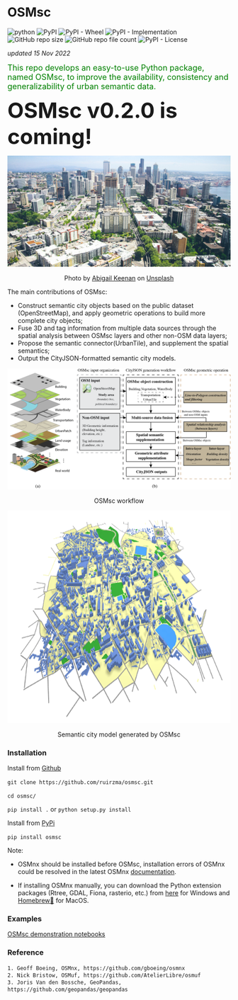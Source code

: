 OSMsc 
====
![python](https://img.shields.io/badge/python-3.7%20%7C%203.8%20%7C%203.9-blue?style=plastic)
![PyPI](https://img.shields.io/pypi/v/osmsc?style=plastic)
![PyPI - Wheel](https://img.shields.io/pypi/wheel/osmsc?style=plastic)
![PyPI - Implementation](https://img.shields.io/pypi/implementation/osmsc?style=plastic)
![GitHub repo size](https://img.shields.io/github/repo-size/ruirzma/osmsc?style=plastic)
![GitHub repo file count](https://img.shields.io/github/directory-file-count/ruirzma/osmsc?style=plastic)
![PyPI - License](https://img.shields.io/pypi/l/osmsc?style=plastic)


*updated 15 Nov 2022*

<font color=green size=4> This repo develops an easy-to-use Python package, named OSMsc, to improve the availability, consistency and generalizability of urban semantic data.</font>

<font size=10> **OSMsc v0.2.0 is coming!** </font>



![](abigail-keenan-RaVcslj475Y-unsplash.jpg)

<p align = "center"> 
Photo by <a href="https://unsplash.com/@akeenster?utm_source=unsplash&utm_medium=referral&utm_content=creditCopyText">Abigail  Keenan</a> on <a href="https://unsplash.com/?utm_source=unsplash&utm_medium=referral&utm_content=creditCopyText">Unsplash</a>
</p>


The main contributions of OSMsc:
* Construct semantic city objects based on the public dataset (OpenStreetMap), and apply geometric operations to build more complete city objects;
* Fuse 3D and tag information from multiple data sources through the spatial analysis between OSMsc layers and other non-OSM data layers;
* Propose the semantic connector(UrbanTile), and supplement the spatial semantics;
* Output the CityJSON-formatted semantic city models.



![workflow](osmsc_workflow.png "workflow")
<p align = "center"> OSMsc workflow</p>

<div align=center>
<img src="https://github.com/ruirzma/osmsc/blob/main/examples/Paris_cityjson.png" width="800" height="480"> 
</div>
<p align = "center"> Semantic city model generated by OSMsc</p>

### Installation


Install from [Github](https://github.com/ruirzma/osmsc)

`git clone https://github.com/ruirzma/osmsc.git`

`cd osmsc/`

`pip install .` or `python setup.py install`


Install from [PyPi](https://pypi.org/project/osmsc/)

`pip install osmsc`


Note: 

* OSMnx should be installed before OSMsc, installation errors of OSMnx could be resolved in the latest OSMnx [documentation](https://osmnx.readthedocs.io/en/stable/index.html).

* If installing OSMnx manually, you can download the Python extension packages (Rtree, GDAL, Fiona, rasterio, etc.) from [here](https://www.lfd.uci.edu/~gohlke/pythonlibs/) for Windows and [Homebrew🍺](https://brew.sh/) for MacOS.


### Examples


[OSMsc demonstration notebooks](https://github.com/ruirzma/osmsc/tree/main/examples)

### Reference
    1. Geoff Boeing, OSMnx, https://github.com/gboeing/osmnx
    2. Nick Bristow, OSMuf, https://github.com/AtelierLibre/osmuf
    3. Joris Van den Bossche, GeoPandas, https://github.com/geopandas/geopandas

